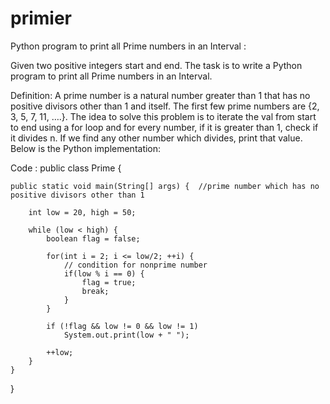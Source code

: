# primier

Python program to print all Prime numbers in an Interval :

Given two positive integers start and end. 
The task is to write a Python program to print all Prime numbers in an Interval.

Definition: 
A prime number is a natural number greater than 1 that has no positive divisors other than 1 and itself. The first few prime numbers are {2, 3, 5, 7, 11, ….}.
The idea to solve this problem is to iterate the val from start to end using a for loop and for every number, if it is greater than 1, check if it divides n. If we find any other number which divides, print that value.
Below is the Python implementation:

Code :
public class Prime {

    public static void main(String[] args) {  //prime number which has no positive divisors other than 1

        int low = 20, high = 50;              

        while (low < high) {
            boolean flag = false;

            for(int i = 2; i <= low/2; ++i) {
                // condition for nonprime number
                if(low % i == 0) {
                    flag = true;
                    break;
                }
            }

            if (!flag && low != 0 && low != 1)
                System.out.print(low + " ");

            ++low;
        }
    }
}
